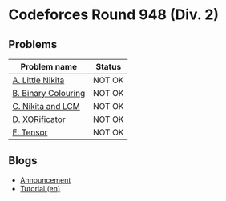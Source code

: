 # Codeforces Round 948 (Div. 2)

## Problems

|Problem name|Status|
|------------|---------|
| [A. Little Nikita](problems/A._Little_Nikita.md)|NOT OK|
| [B. Binary Colouring](problems/B._Binary_Colouring.md)|NOT OK|
| [C. Nikita and LCM](problems/C._Nikita_and_LCM.md)|NOT OK|
| [D. XORificator](problems/D._XORificator.md)|NOT OK|
| [E. Tensor](problems/E._Tensor.md)|NOT OK|
## Blogs

- [Announcement](blogs/Announcement.md)
- [Tutorial (en)](blogs/Tutorial_(en).md)

